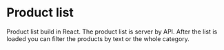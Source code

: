 # Product list

Product list build in React.
The product list is server by API.
After the list is loaded you can filter the products by text or the whole category.
